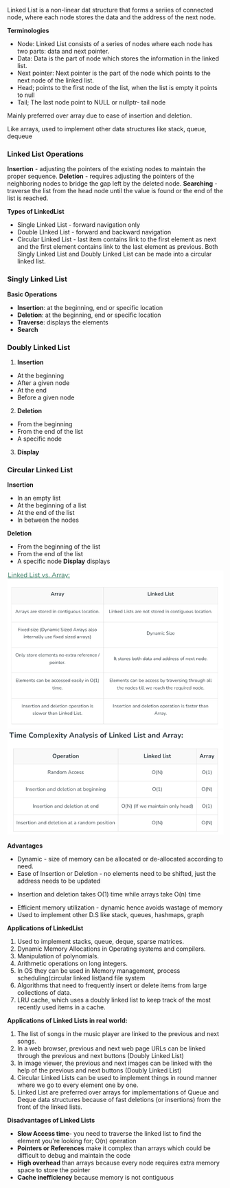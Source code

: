 Linked List is a non-linear dat structure that forms a seriies of connected node, where each node stores the data and the address of the next node.

**Terminologies**
* Node: Linked List consists of a series of nodes where each node has two parts: data and next pointer.
* Data: Data is the part of node which stores the information in the linked list.
* Next pointer: Next pointer is the part of the node which points to the next node of the linked list.
* Head; points to the first node of the list, when the list is empty it points to null
* Tail; The last node point to NULL or nullptr- tail node

Mainly preferred over array due to ease of insertion and deletion.

Like arrays, used to implement other data structures like stack, queue, dequeue

### Linked List Operations
**Insertion** - adjusting the pointers of the existing nodes to maintain the proper sequence.
**Deletion** - requires adjusting the pointers of the neighboring nodes to bridge the gap left by the deleted node.
**Searching** - traverse the list from the head node until the value is found or the end of the list is reached.

**Types of LinkedList**
* Single Linked List - forward navigation only
* Double LInked List - forward and backward navigation
* Circular Linked List - last item contains link to the first element as next and the first element contains link to the last element as previous.
Both Singly Linked List and Doubly Linked List can be made into a circular linked list.

### Singly Linked List

**Basic Operations**

* **Insertion**: at the beginning, end or specific location
* **Deletion**: at the beginning, end or specific location
* **Traverse**: displays the elements
* **Search**

### Doubly Linked List
1. **Insertion**
* At the beginning
* After a given node
* At the end
* Before a given node
2. **Deletion**
* From the beginning
* From the end of the list
* A specific node
3. **Display**

### Circular Linked List
**Insertion**
* In an empty list
* At the beginning of a list
* At the end of the list
* In between the nodes

**Deletion**
* From the beginning of the list
* From the end of the list
* A specific node
**Display** displays

![img.png](img.png)
![img_1.png](img_1.png)

**Advantages**
* Dynamic - size of memory can be allocated or de-allocated according to need.
* Ease of Insertion or Deletion - no elements need to be shifted, just the address needs to be updated
- Insertion and deletion takes O(1) time while arrays take O(n) time
* Efficient memory utilization - dynamic hence avoids wastage of memory
* Used to implement other D.S like stack, queues, hashmaps, graph

**Applications of LinkedList**
1. Used to implement stacks, queue, deque, sparse matrices.
2. Dynamic Memory Allocations in Operating systems and compilers.
3. Manipulation of polynomials.
4. Arithmetic operations on long integers.
5. In OS they can be used in Memory management, process scheduling(circular linked list)and file system
6. Algorithms that need to frequently insert or delete items from large collections of data.
7. LRU cache, which uses a doubly linked list to keep track of the most recently used items in a cache.

**Applications of Linked Lists in real world:**
1. The list of songs in the music player are linked to the previous and next songs.
2. In a web browser, previous and next web page URLs can be linked through the previous and next buttons (Doubly Linked List)
3. In image viewer, the previous and next images can be linked with the help of the previous and next buttons (Doubly Linked List)
4. Circular Linked Lists can be used to implement things in round manner where we go to every element one by one.
5. Linked List are preferred over arrays for implementations of Queue and Deque data structures because of fast deletions (or insertions) from the front of the linked lists.

**Disadvantages of Linked Lists**
* **Slow Access time**- you need to traverse the linked list to find the element you're looking for; O(n) operation
* **Pointers or References** make it complex than arrays which could be difficult to debug and maintain the code
* **High overhead** than arrays because every node requires extra memory space to store the pointer
* **Cache inefficiency** because memory is not contiguous

